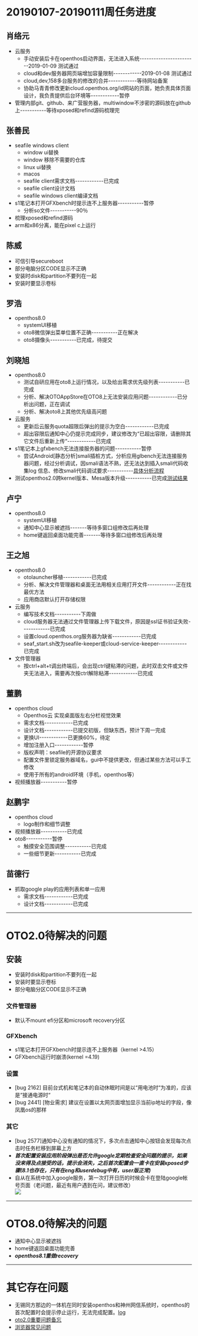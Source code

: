 # 20190107-20190111周任务进度

## 肖络元
- 云服务
   - 手动安装后卡在openthos启动界面，无法进入系统------------------------2019-01-09 测试通过
   - cloud和dev服务器网页端增加容量限制------------2019-01-08 测试通过
   - cloud,dev,158多台服务的修改的合并------------等待网站备案
   - 协助马青青修改更新cloud.openthos.org/id网站的页面，她负责具体页面设计，我负责提供后台环境等------------暂停
- 管理内部git、github、来广营服务器，multiwindow不涉密的源码放在github上-----------等待xposed和refind源码梳理完
                
## 张善民
- seafile windows client
   - window ui替换
   - window 移除不需要的仓库
   - linux ui替换
   - macos
   - seafile client需求文档------------已完成
   - seafile client设计文档
   - seafile windows client编译文档
- s1笔记本打开GFXbench时提示连不上服务器-----------暂停
   - 分析so文件-----------90％
- 梳理xposed和refind源码
- arm和x86分离，能在pixel c上运行

## 陈威
- 可信引导secureboot
- 部分电脑分区CODE显示不正确
- 安装时disk和partition不要列在一起
- 安装时要显示卷标

## 罗浩
- openthos8.0
   - systemUI移植
   - oto8微信弹出菜单位置不正确-----------正在解决
   - oto8摄像头-----------已完成，待提交

## 刘晓旭
- openthos8.0
   - 测试自研应用在oto8上运行情况，以及给出需求优先级列表-----------已完成
   - 分析、解决OTOAppStore在OTO8上无法安装应用问题------------已分析出问题，正在调试
   - 分析、解决oto8上其他优先级高问题
- 云服务
   - 更新后云服务quota超限后弹出的提示为空白------------已完成
   - 超出容限后通知中心仍提示完成同步，建议修改为“已超出容限，请删除其它文件后重新上传“------------已完成
- s1笔记本上gfxbench无法连接服务器的问题-----------暂停
   - 尝试Android[静态分析]smali插桩方式，分析应用glbench无法连接服务器问题，经过分析调试，因smali语法不熟，还无法达到插入smali代码收集log 信息、修改smali代码调试要求-----------[具体分析流程](https://github.com/openthos/multiwin-analysis/blob/master/multiwindow/liuxx/Android%20smali%22%E6%8F%92%E6%A1%A9%22%E8%B0%83%E8%AF%95apk.md)
- 测试openthos2.0跨kernel版本、Mesa版本升级-----------已完成[测试结果](https://github.com/openthos/multiwin-analysis/blob/master/multiwindow/liuxx/%E6%B5%8B%E8%AF%95openthos2.0%E8%B7%A8kernel%E7%89%88%E6%9C%AC%E3%80%81Mesa%E7%89%88%E6%9C%AC%E5%8D%87%E7%BA%A7.md)

## 卢宁
- openthos8.0
   - systemUI移植
   - 通知中心显示被遮挡-------等待多窗口组修改后再处理
   - home键返回桌面功能完善-------等待多窗口组修改后再处理

## 王之旭
- openthos8.0
   - otolauncher移植------------已完成
   - 分析、解决文件管理器和桌面无法用相关应用打开文件------------正在找最优方法
   - 应用商店默认打开存储权限
- 云服务
   - 编写技术文档-----------下周做
   - cloud服务器无法通过文件管理器上传下载文件，原因是ssl证书验证失败------------已完成
   - 设置cloud.openthos.org服务器为缺省------------已完成
   - seaf_start.sh改为seafile-keeper或cloud-service-keeper------------已完成
- 文件管理器
   - 按ctrl+alt+t调出终端后，会出现ctrl键粘滞的问题，此时双击文件或文件夹无法进入，需要再次按ctrl解除粘滞------------已完成

## 董鹏
- openthos cloud
   - Openthos云 实现桌面版左右分栏视觉效果
   - 需求文档------------已完成
   - 设计文档------------已提交初版，但缺东西，预计下周一完成
   - 更换UI------------已更换60%，待定
   - 增加注册入口------------暂停
   - 版权声明：seafile的开源协议要求
   - 配置文件里锁定服务器域名，gui中不提供更改，但通过某些方法可以手工修改
   - 使用于所有的android环境（手机，openthos等）
- 视频播放器-----------暂停

## 赵鹏宇
- openthos cloud
   - logo制作和细节调整
- 视频播放器-----------已完成
- oto8-----------暂停
   - 触摸安全范围调整-----------已完成
   - 一些细节更新-----------已完成
   
## 苗德行
- 抓取google play的应用列表和单一应用
   - 需求文档------------已完成
   - 设计文档------------已完成

***

# OTO2.0待解决的问题
## 安装
- 安装时disk和partition不要列在一起
- 安装时要显示卷标
- 部分电脑分区CODE显示不正确

### 文件管理器
- 默认不mount efi分区和microsoft recovery分区

### GFXbench
- s1笔记本打开GFXbench时提示连不上服务器（kernel >4.15）
- GFXbench运行时崩溃(kernel =4.19)

### 设置
- [bug 2162] 目前台式机和笔记本的自动休眠时间是以“用电池时“为准的，应该是“接通电源时“
- [bug 2441] [物业需求] 建议在设置以太网页面增加显示当前ip地址的字段，像凤凰os的那样

### 其它
- [bug 2577]通知中心没有通知的情况下，多次点击通知中心按钮会发现每次点击时任务栏移到屏幕上方
- ***首次配置安装应用阶段弹出是否允许google定期检查安全问题的提示，如果没来得及点接受的话，提示会消失，之后首次配置会一直卡在安装xposed步骤(8.1也存在，只有在eng和userdebug中有，user版正常)***
- 自从在系统中加入google服务，第一次打开日历的时候会卡在登陆google帐号页面（老问题，最近有用户遇到在问，建议修改）  
![](https://github.com/openthos/app-testing-results/blob/master/testresult/picture/calendar_1.png)

***
# OTO8.0待解决的问题
- 通知中心显示被遮挡
- home键返回桌面功能完善
- ***openthos8.1重做recovery***
***
# 其它存在问题
- 无锡同方那边的一体机在同时安装openthos和神州网信系统时，openthos的首次配置时会提示停止运行，无法完成配置。[log](https://github.com/openthos/app-testing-results/blob/master/other/a.txt)
- [oto2.0重要问题备忘](https://github.com/openthos/app-testing-results/blob/master/testresult/OTO%E5%8A%9F%E8%83%BD%E6%B5%8B%E8%AF%95%E7%9B%B8%E5%85%B3/oto2.0%E9%87%8D%E8%A6%81%E9%97%AE%E9%A2%98%E5%A4%87%E5%BF%98.md)
- [浏览器常见问题](https://github.com/openthos/app-testing-results/blob/master/testresult/OTO%E5%8A%9F%E8%83%BD%E6%B5%8B%E8%AF%95%E7%9B%B8%E5%85%B3/%E6%B5%8F%E8%A7%88%E5%99%A8%E5%B8%B8%E8%A7%81%E9%97%AE%E9%A2%98.md)
